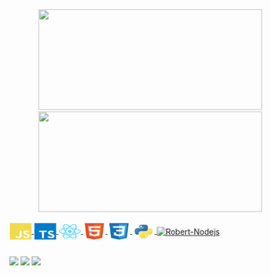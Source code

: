 ##

<div align="center">
<a href="https://github.com/ccarloslopess">
<img height="180em" width="400" src="https://github-readme-stats.vercel.app/api?username=ccarloslopess&show_icons=true&theme=dark&include_all_commits=true&count_private=true"/>
<img height="180em" width="400" src="https://github-readme-stats.vercel.app/api/top-langs/?username=ccarloslopess&layout=compact&langs_count=7&theme=dark"/>
</div>

<div style="display: inline_block"><br>
<img align="center" alt="Robert-Js" height="30" width="40" src="https://raw.githubusercontent.com/devicons/devicon/master/icons/javascript/javascript-plain.svg">
<img align="center" alt="Robert-Ts" height="30" width="40" src="https://raw.githubusercontent.com/devicons/devicon/master/icons/typescript/typescript-plain.svg">
<img align="center" alt="Robert-React" height="30" width="40" src="https://raw.githubusercontent.com/devicons/devicon/master/icons/react/react-original.svg">
<img align="center" alt="Robert-HTML" height="30" width="40" src="https://raw.githubusercontent.com/devicons/devicon/master/icons/html5/html5-original.svg">
<img align="center" alt="Robert-CSS" height="30" width="40" src="https://raw.githubusercontent.com/devicons/devicon/master/icons/css3/css3-original.svg">
<img align="center" alt="Robert-Python" height="30" width="40" src="https://raw.githubusercontent.com/devicons/devicon/master/icons/python/python-original.svg">
<img align="center" alt="Robert-Nodejs" height="30" width="40" src="https://cdn.jsdelivr.net/gh/devicons/devicon/icons/nodejs/nodejs-original.svg">

</div>

##

<div>
<a href="https://www.linkedin.com/in/carlos-lopes-551031122/" target="_blank"><img src="https://img.shields.io/badge/LinkedIn-0077B5?style=for-the-badge&logo=linkedin&logoColor=white" target="_blank"></a>
<a href ="carlos.lopes17@hotmail.com"><img src="https://img.shields.io/badge/Gmail-D14836?style=for-the-badge&logo=gmail&logoColor=white" target="_blank"></a>
<!-- <a href="https://contate.me/robert_william" target="_blank"><img src="https://img.shields.io/badge/WhatsApp-25D366?style=for-the-badge&logo=whatsapp&logoColor=white" target="_blank"></a> 
<a href="https://t.me/Robert_William_R" target="_blank"><img src="https://img.shields.io/badge/Telegram-2CA5E0?style=for-the-badge&logo=telegram&logoColor=white" target="_blank"></a> -->
<a href="https://www.instagram.com/ccarloslopess/" target="_blank"><img src="[https://img.shields.io/badge/-Instagram-#E4405F?style=for-the-badge&logo=instagram&logoColor=white" target="_blank](https://img.shields.io/badge/Instagram-E4405F?style=for-the-badge&logo=instagram&logoColor=white)"></a>

</div>

